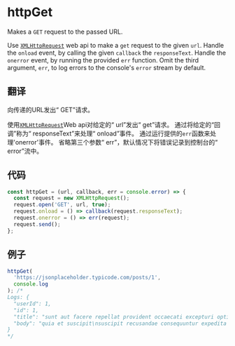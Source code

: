 # httpGet

Makes a `GET` request to the passed URL.

Use [`XMLHttpRequest`](https://developer.mozilla.org/en-US/docs/Web/API/XMLHttpRequest/Using_XMLHttpRequest) web api to make a `get` request to the given `url`.
Handle the `onload` event, by calling the given `callback` the `responseText`.
Handle the `onerror` event, by running the provided `err` function.
Omit the third argument, `err`, to log errors to the console's `error` stream by default.

## 翻译

向传递的URL发出“ GET”请求。

使用[`XMLHttpRequest`](https://developer.mozilla.org/en-US/docs/Web/API/XMLHttpRequest/Using_XMLHttpRequest)Web api对给定的“ url”发出“ get”请求。
通过将给定的“回调”称为“ responseText”来处理“ onload”事件。
通过运行提供的`err`函数来处理'onerror'事件。
省略第三个参数“ err”，默认情况下将错误记录到控制台的“ error”流中。

## 代码

```js
const httpGet = (url, callback, err = console.error) => {
  const request = new XMLHttpRequest();
  request.open('GET', url, true);
  request.onload = () => callback(request.responseText);
  request.onerror = () => err(request);
  request.send();
};
```

## 例子

```js
httpGet(
  'https://jsonplaceholder.typicode.com/posts/1',
  console.log
); /*
Logs: {
  "userId": 1,
  "id": 1,
  "title": "sunt aut facere repellat provident occaecati excepturi optio reprehenderit",
  "body": "quia et suscipit\nsuscipit recusandae consequuntur expedita et cum\nreprehenderit molestiae ut ut quas totam\nnostrum rerum est autem sunt rem eveniet architecto"
}
*/
```
